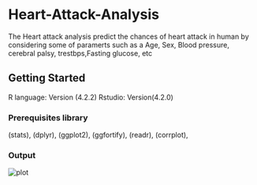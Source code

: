 # Heart-Attack-Analysis
The Heart attack analysis predict the chances of heart attack in human by considering some of paramerts such as a
Age, Sex, Blood pressure, cerebral palsy, trestbps,Fasting glucose, etc 

## Getting Started

R language: Version (4.2.2)
Rstudio: Version(4.2.0)

### Prerequisites library

(stats), 
(dplyr), 
(ggplot2), 
(ggfortify), 
(readr), 
(corrplot), 

### Output

![plot](/Users/chintanpatel/Desktop/Plot.png)
